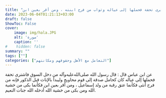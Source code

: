 ```yaml
---
title: "ثواب من دخل السوق فاشترى تحفة فحملها إلى عياله وثواب من فرح ابنته ، ومن أقر بعين ابن"
date: 2023-06-04T01:21:13+03:00
draft: false
ShowToc: False
cover:
    image: img/hala.JPG
    alt: 'صورة'
    caption: ''
#    hidden: false
summary: ""
tags: [""]
categories: ["التعامل مع الأهل وحقوقهم ومكانتهم"]
---
```


عن ابن عباس قال : قال رسول الله صلى‌الله‌عليه‌وآله من دخل السوق فاشترى تحفة فحملها إلى عياله كان كحامل صدقة إلى قوم محاويج وليبدأ بالإناث قبل الذكور فإنه من فرح أنثى فكأنما عتق رقبة من ولد إسماعيل ، ومن أقر بعين ابن فكأنما بكى من خشية الله
ومن بكى من خشية الله أدخله الله جنات النعيم.

